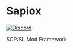 # Sapiox
<a href="https://discord.gg/UsNfqvx2Mz">
  <img src="https://img.shields.io/discord/891716256414175312?color=7289DA&label=discord" alt="Discord">
</a>

SCP:SL Mod Framework
